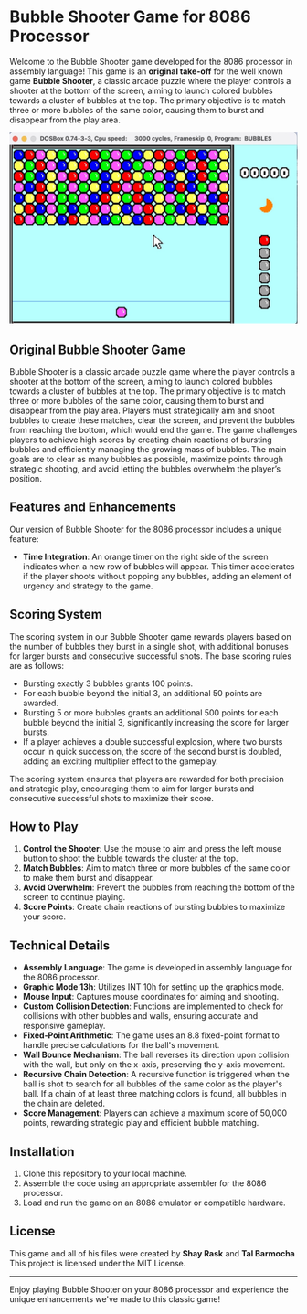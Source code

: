 # Bubble Shooter Game for 8086 Processor
Welcome to the Bubble Shooter game developed for the 8086 processor in assembly language! This game is an **original take-off** for the well known game **Bubble Shooter**, a classic arcade puzzle where the player controls a shooter at the bottom of the screen, aiming to launch colored bubbles towards a cluster of bubbles at the top. The primary objective is to match three or more bubbles of the same color, causing them to burst and disappear from the play area.

![Game Photo](https://github.com/TalBarmocha/Bubbles_8086_Assembly/blob/main/Game%20Photo.jpg)

## Original Bubble Shooter Game

Bubble Shooter is a classic arcade puzzle game where the player controls a shooter at the bottom of the screen, aiming to launch colored bubbles towards a cluster of bubbles at the top. The primary objective is to match three or more bubbles of the same color, causing them to burst and disappear from the play area. Players must strategically aim and shoot bubbles to create these matches, clear the screen, and prevent the bubbles from reaching the bottom, which would end the game. The game challenges players to achieve high scores by creating chain reactions of bursting bubbles and efficiently managing the growing mass of bubbles. The main goals are to clear as many bubbles as possible, maximize points through strategic shooting, and avoid letting the bubbles overwhelm the player’s position.

## Features and Enhancements
Our version of Bubble Shooter for the 8086 processor includes a unique feature:
- **Time Integration**: An orange timer on the right side of the screen indicates when a new row of bubbles will appear. This timer accelerates if the player shoots without popping any bubbles, adding an element of urgency and strategy to the game.

## Scoring System

The scoring system in our Bubble Shooter game rewards players based on the number of bubbles they burst in a single shot, with additional bonuses for larger bursts and consecutive successful shots. The base scoring rules are as follows:

- Bursting exactly 3 bubbles grants 100 points.
- For each bubble beyond the initial 3, an additional 50 points are awarded.
- Bursting 5 or more bubbles grants an additional 500 points for each bubble beyond the initial 3, significantly increasing the score for larger bursts.
- If a player achieves a double successful explosion, where two bursts occur in quick succession, the score of the second burst is doubled, adding an exciting multiplier effect to the gameplay.

The scoring system ensures that players are rewarded for both precision and strategic play, encouraging them to aim for larger bursts and consecutive successful shots to maximize their score.

## How to Play

1. **Control the Shooter**: Use the mouse to aim and press the left mouse button to shoot the bubble towards the cluster at the top.
2. **Match Bubbles**: Aim to match three or more bubbles of the same color to make them burst and disappear.
3. **Avoid Overwhelm**: Prevent the bubbles from reaching the bottom of the screen to continue playing.
4. **Score Points**: Create chain reactions of bursting bubbles to maximize your score.

## Technical Details

- **Assembly Language**: The game is developed in assembly language for the 8086 processor.
- **Graphic Mode 13h**: Utilizes INT 10h for setting up the graphics mode.
- **Mouse Input**: Captures mouse coordinates for aiming and shooting.
- **Custom Collision Detection**: Functions are implemented to check for collisions with other bubbles and walls, ensuring accurate and responsive gameplay.
- **Fixed-Point Arithmetic**: The game uses an 8.8 fixed-point format to handle precise calculations for the ball's movement.
- **Wall Bounce Mechanism**: The ball reverses its direction upon collision with the wall, but only on the x-axis, preserving the y-axis movement.
- **Recursive Chain Detection**: A recursive function is triggered when the ball is shot to search for all bubbles of the same color as the player's ball. If a chain of at least three matching colors is found, all bubbles in the chain are deleted.
- **Score Management**: Players can achieve a maximum score of 50,000 points, rewarding strategic play and efficient bubble matching.

## Installation

1. Clone this repository to your local machine.
2. Assemble the code using an appropriate assembler for the 8086 processor.
3. Load and run the game on an 8086 emulator or compatible hardware.

## License
This game and all of his files were created by **Shay Rask** and **Tal Barmocha**
This project is licensed under the MIT License.

---
Enjoy playing Bubble Shooter on your 8086 processor and experience the unique enhancements we've made to this classic game!
